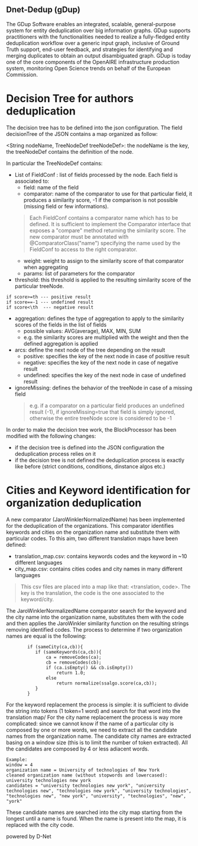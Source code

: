 ## Dnet-Dedup (gDup)

The GDup Software enables an integrated, scalable, general-purpose system for entity deduplication over big information graphs. GDup supports practitioners with the functionalities needed to realize a fully-fledged entity deduplication workflow over a generic input graph, inclusive of Ground Truth support, end-user feedback, and strategies for identifying and merging duplicates to obtain an output disambiguated graph. GDup is today one of the core components of the OpenAIRE infrastructure production system, monitoring Open Science trends on behalf of the European Commission.

# Decision Tree for authors deduplication

The decision tree has to be defined into the json configuration. The field decisionTree of the JSON contains a map organized as follow:

<String nodeName, TreeNodeDef treeNodeDef>: the nodeName is the key, the treeNodeDef contains the definition of the node.

In particular the TreeNodeDef contains:
 - List of FieldConf : list of fields processed by the node. Each field is associated to:
	 - field: name of the field
	 - comparator: name of the comparator to use for that particular field, it produces a similarity score, -1 if the comparison is not possible (missing field or few informations).
	> Each FieldConf contains a comparator name which has to be defined. It is sufficient to implement the Comparator interface that exposes a "compare" method returning the similarity score. The new comparator must be annotated with @ComparatorClass("name") specifying the name used by the FieldConf to access to the right comparator.
	 - weight: weight to assign to the similarity score of that comparator when aggregating
	 - params: list of parameters for the comparator
 - threshold: this threshold is applied to the resulting similarity score of the particular treeNode.
```
if score>=th --- positive result
if score==-1 --- undefined result
if score<\th  --- negative result
```
 - aggregation: defines the type of aggregation to apply to the similarity scores of the fields in the list of fields
	 - possible values: AVG(average), MAX, MIN, SUM
	 - e.g. the similarity scores are multiplied with the weight and then the defined aggregation is applied
 - arcs: define the next node of the tree depending on the result
	 - positive: specifies the key of the next node in case of positive result
	 - negative: specifies the key of the next node in case of negative result
	 - undefined: specifies the key of the next node in case of undefined result
 - ignoreMissing: defines the behavior of the treeNode in case of a missing field
	> e.g. if a comparator on a particular field produces an undefined result (-1), if ignoreMissing=true that field is simply ignored, otherwise the entire treeNode score is considered to be -1

In order to make the decision tree work, the BlockProcessor has been modified with the following changes:
 - if the decision tree is defined into the JSON configuration the deduplication process relies on it
 - if the decision tree is not defined the deduplication process is exactly like before (strict conditions, conditions, dinstance algos etc.)


# Cities and Keyword identification for organization deduplication

A new comparator (JaroWinklerNormalizedName) has been implemented for the deduplication of the organizations. This comparator identifies keywords and cities on the organization name and substitute them with particular codes.
To this aim, two different translation maps have been defined:
 - translation_map.csv: contains keywords codes and the keyword in ~10 different languages
 - city_map.csv: contains cities codes and city names in many different languages
> This csv files are placed into a map like that: <translation, code>. The key is the translation, the code is the one associated to the keyword/city. 

The JaroWinklerNormalizedName comparator search for the keyword and the city name into the organization name, substitutes them with the code and then applies the JaroWinkler similarity function on the resulting strings removing identified codes.
The process to determine if two organization names are equal is the following:
```
        if (sameCity(ca,cb)){
           if (sameKeywords(ca,cb)){
               ca = removeCodes(ca);
               cb = removeCodes(cb);
               if (ca.isEmpty() && cb.isEmpty())
                   return 1.0;
               else
                   return normalize(ssalgo.score(ca,cb));
           }
        }
```

For the keyword replacement the process is simple: it is sufficient to divide the string into tokens (1 token=1 word) and search for that word into the translation map/
For the city name replacement the process is way more complicated: since we cannot know if the name of a particular city is composed by one or more words, we need to extract all the candidate names from the organization name.
The candidate city names are extracted basing on a window size (this is to limit the number of token extracted). All the candidates are composed by 4 or less adiacent words.
```
Example:
window = 4
organization name = University of technologies of New York
cleaned organization name (without stopwords and lowercased): university technologies new york
candidates = "university technologies new york", "university technologies new", "technologies new york", "university technologies", "technologies new", "new york", "university", "technologies", "new", "york"
```
These candidate names are searched into the city map starting from the longest until a name is found. When the name is present into the map, it is replaced with the city code.

powered by D-Net
